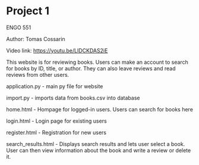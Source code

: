# Project 1

ENGO 551

Author: Tomas Cossarin

Video link: https://youtu.be/LIDCKDAS2iE

This website is for reviewing books. Users can make an account to search for books by ID, title, or author. They can also leave reviews and read reviews from other users.

application.py - main py file for website

import.py - imports data from books.csv into database

home.html - Hompage for logged-in users. Users can search for books here

login.html - Login page for existing users

register.html - Registration for new users

search_results.html - Displays search results and lets user select a book. User can then view information about the book and write a review or delete it.

